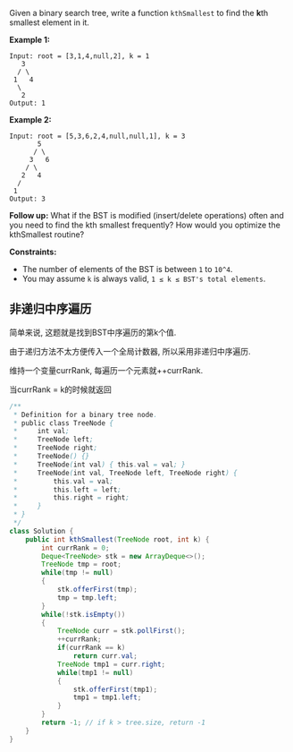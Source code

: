 Given a binary search tree, write a function `kthSmallest` to find the **k**th smallest element in it.

 

**Example 1:**

```
Input: root = [3,1,4,null,2], k = 1
   3
  / \
 1   4
  \
   2
Output: 1
```

**Example 2:**

```
Input: root = [5,3,6,2,4,null,null,1], k = 3
       5
      / \
     3   6
    / \
   2   4
  /
 1
Output: 3
```

**Follow up:**
What if the BST is modified (insert/delete operations) often and you need to find the kth smallest frequently? How would you optimize the kthSmallest routine?

 

**Constraints:**

- The number of elements of the BST is between `1` to `10^4`.
- You may assume `k` is always valid, `1 ≤ k ≤ BST's total elements`.

## 非递归中序遍历

简单来说, 这题就是找到BST中序遍历的第k个值.

由于递归方法不太方便传入一个全局计数器, 所以采用非递归中序遍历.

维持一个变量currRank, 每遍历一个元素就++currRank.

当currRank = k的时候就返回

```java
/**
 * Definition for a binary tree node.
 * public class TreeNode {
 *     int val;
 *     TreeNode left;
 *     TreeNode right;
 *     TreeNode() {}
 *     TreeNode(int val) { this.val = val; }
 *     TreeNode(int val, TreeNode left, TreeNode right) {
 *         this.val = val;
 *         this.left = left;
 *         this.right = right;
 *     }
 * }
 */
class Solution {
    public int kthSmallest(TreeNode root, int k) {
        int currRank = 0;
        Deque<TreeNode> stk = new ArrayDeque<>();
        TreeNode tmp = root;
        while(tmp != null)
        {
            stk.offerFirst(tmp);
            tmp = tmp.left;
        }
        while(!stk.isEmpty())
        {
            TreeNode curr = stk.pollFirst();
            ++currRank;
            if(currRank == k)
                return curr.val;
            TreeNode tmp1 = curr.right;
            while(tmp1 != null)
            {
                stk.offerFirst(tmp1);
                tmp1 = tmp1.left;
            }
        }
        return -1; // if k > tree.size, return -1
    }
}
```

